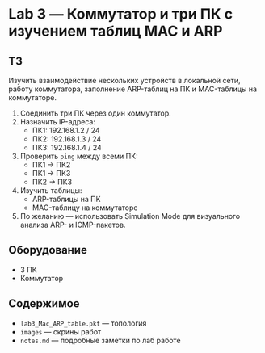 # Lab 3 — Коммутатор и три ПК с изучением таблиц MAC и ARP

## ТЗ  
Изучить взаимодействие нескольких устройств в локальной сети, работу коммутатора, заполнение ARP-таблиц на ПК и MAC-таблицы на коммутаторе.
1. Соединить три ПК через один коммутатор.  
2. Назначить IP-адреса:
   - ПК1: 192.168.1.2 / 24  
   - ПК2: 192.168.1.3 / 24  
   - ПК3: 192.168.1.4 / 24  
3. Проверить `ping` между всеми ПК:
   - ПК1 → ПК2  
   - ПК1 → ПК3  
   - ПК2 → ПК3  
4. Изучить таблицы:
   - ARP-таблицы на ПК
   - MAC-таблицу на коммутаторе  
5. По желанию — использовать Simulation Mode для визуального анализа ARP- и ICMP-пакетов.


## Оборудование  
- 3 ПК  
- Коммутатор  

## Содержимое  
- `lab3_Mac_ARP_table.pkt` — топология  
- `images` — скрины работ
- `notes.md` — подробные заметки по лаб работе
